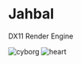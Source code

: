 # Jahbal
DX11 Render Engine

![cyborg](https://i.imgur.com/Pqu7ZwJ.png)
![heart](https://i.imgur.com/yOvol94.png)

